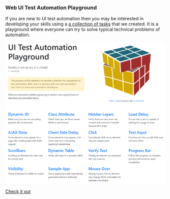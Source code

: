 ### Web UI Test Automation Playground

If you are new to UI test automation then you may be interested in developing your skills using a  [a collection of tasks](http://www.uitestingplayground.com/) that we created. It is a playground where everyone can try to solve typical technical problems of automation.

<img src="/Guide/img/uitap.png" alt="Screenshot" width="758" />

[Check it out](http://www.uitestingplayground.com/)